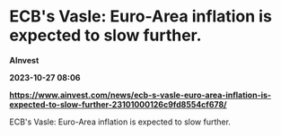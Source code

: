 # ECB's Vasle: Euro-Area inflation is expected to slow further.
**AInvest**

**2023-10-27 08:06**

**https://www.ainvest.com/news/ecb-s-vasle-euro-area-inflation-is-expected-to-slow-further-23101000126c9fd8554cf678/**

ECB's Vasle: Euro-Area inflation is expected to slow further.